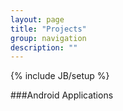 ```yaml
---
layout: page
title: "Projects"
group: navigation
description: ""
---
```

{% include JB/setup %}

###Android Applications

